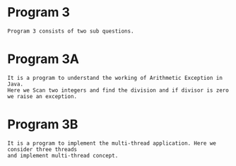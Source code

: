 # Program 3
 	Program 3 consists of two sub questions.

# Program 3A
	It is a program to understand the working of Arithmetic Exception in Java.
	Here we Scan two integers and find the division and if divisor is zero we raise an exception.
	
# Program 3B
	It is a program to implement the multi-thread application. Here we consider three threads 
	and implement multi-thread concept.
